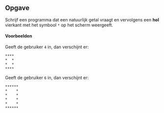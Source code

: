 ## Opgave
Schrijf een programma dat een natuurlijk getal vraagt en vervolgens een **hol** vierkant met het symbool `*` op het scherm weergeeft.

#### Voorbeelden
Geeft de gebruiker `4` in, dan verschijnt er:
```
****
*  *
*  *
****
```

Geeft de gebruiker `6` in, dan verschijnt er:
```
******
*    *
*    *
*    *
*    *
******
```